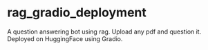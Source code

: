 # rag_gradio_deployment
A question answering bot using rag. Upload any pdf and question it. Deployed on HuggingFace using Gradio.

